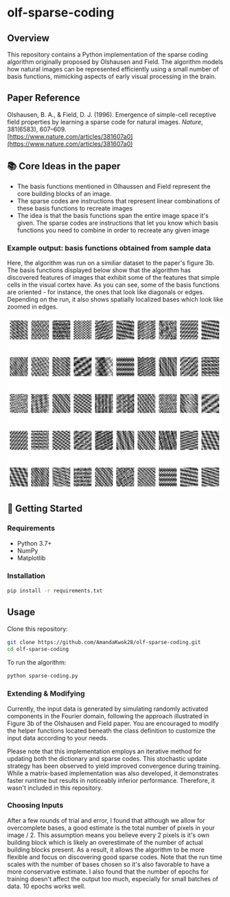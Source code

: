 # olf-sparse-coding

## Overview

This repository contains a Python implementation of the sparse coding algorithm originally proposed by Olshausen and Field. The algorithm models how natural images can be represented efficiently using a small number of basis functions, mimicking aspects of early visual processing in the brain.

## Paper Reference

Olshausen, B. A., & Field, D. J. (1996). Emergence of simple-cell receptive field properties by learning a sparse code for natural images. *Nature*, 381(6583), 607–609.  
[https://www.nature.com/articles/381607a0](https://www.nature.com/articles/381607a0)

## 📚 Core Ideas in the paper

- The basis functions mentioned in Olhaussen and Field represent the core building blocks of an image.
- The sparse codes are instructions that represent linear combinations of these basis functions to recreate images
- The idea is that the basis functions span the entire image space it's given. The sparse codes are instructions that let you know which basis functions you need to combine in order to recreate any given image

### Example output: basis functions obtained from sample data
Here, the algorithm was run on a similiar dataset to the paper's figure 3b. The basis functions displayed below show that the algorithm has discovered features of images that exhibit some of the features that simple cells in the visual cortex have. As you can see, some of the basis functions are oriented - for instance, the ones that look like diagonals or edges. Depending on the run, it also shows spatially localized bases which look like zoomed in edges. 
<br></br>
<img src="bases.png" alt="Sample Image" width="500" height="400"/>

## 🚀 Getting Started

### Requirements

- Python 3.7+  
- NumPy  
- Matplotlib  

### Installation

```bash
pip install -r requirements.txt
```

## Usage

Clone this repository:

```bash
git clone https://github.com/AmandaKwok28/olf-sparse-coding.git
cd olf-sparse-coding
```

To run the algorithm:
```bash
python sparse-coding.py
```

### Extending & Modifying
Currently, the input data is generated by simulating randomly activated components in the Fourier domain, following the approach illustrated in Figure 3b of the Olshausen and Field paper. You are encouraged to modify the helper functions located beneath the class definition to customize the input data according to your needs.

Please note that this implementation employs an iterative method for updating both the dictionary and sparse codes. This stochastic update strategy has been observed to yield improved convergence during training. While a matrix-based implementation was also developed, it demonstrates faster runtime but results in noticeably inferior performance. Therefore, it wasn't included in this repository.

### Choosing Inputs
After a few rounds of trial and error, I found that although we allow for overcomplete bases, a good estimate is the total number of pixels in your image / 2. This assumption means you believe every 2 pixels is it's own building block which is likely an overestimate of the number of actual building blocks present. As a result, it allows the algorithm to be more flexible and focus on discovering good sparse codes. Note that the run time scales with the number of bases chosen
so it's also favorable to have a more conservative estimate. I also found that the number of epochs for training doesn't affect the output too much, especially for small batches of data. 10 epochs works well. 


